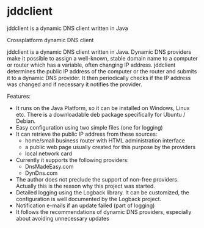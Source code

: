 # jddclient
jddclient is a dynamic DNS client written in Java



Crossplatform dynamic DNS client

jddclient is a dynamic DNS client written in Java. Dynamic DNS providers make it possible to assign 
a well-known, stable domain name to a computer or router which has a variable, often changing IP 
address. jddclient determines the public IP address of the computer or the router and submits it to 
a dynamic DNS provider. It then periodically checks if the IP address was changed and if necessary 
it notifies the provider.

Features: 
* It runs on the Java Platform, so it can be installed on Windows, Linux etc. There is a downloadable deb package specifically for Ubuntu / Debian. 
* Easy configuration using two simple files (one for logging) 
* It can retrieve the public IP address from these sources: 
  * home/small business router with HTML administration interface 
  * a public web page usually created for this purpose by the providers 
  * local network card 
* Currently it supports the following providers: 
  * DnsMadeEasy.com 
  * DynDns.com 
* The author does not preclude the support of non-free providers. Actually this is the reason why this project was started. 
* Detailed logging using the Logback library. It can be customized, the configuration is well documented by the Logback project. 
* Notification e-mails if an update failed (part of logging) 
* It follows the recommendations of dynamic DNS providers, especially about avoiding unnecessary updates
